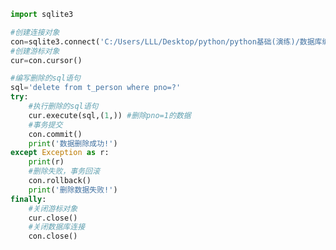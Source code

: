 
<BlogInfo id="589" title="7.操作sqlite数据库删除数据" author="白日梦想猿" pv=0 read_times=0 pre_cost_time=0分22秒 category="数据库编程" tag_list="['数据库编程']" create_time="2020.07.09 14:47:47" update_time="2020.07.09 14:51:38" />

```python
import sqlite3

#创建连接对象
con=sqlite3.connect('C:/Users/LLL/Desktop/python/python基础(演练)/数据库编程/SQLite3数据库/demo1.db')
#创建游标对象
cur=con.cursor()

#编写删除的sql语句
sql='delete from t_person where pno=?'
try:
    #执行删除的sql语句
    cur.execute(sql,(1,)) #删除pno=1的数据
    #事务提交
    con.commit()
    print('数据删除成功!')
except Exception as r:
    print(r)
    #删除失败，事务回滚
    con.rollback()
    print('删除数据失败!')
finally:
    #关闭游标对象
    cur.close()
    #关闭数据库连接
    con.close()
```
